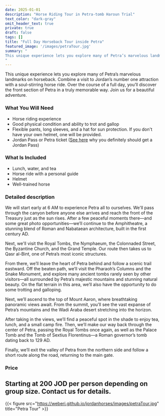 ```yaml
---
date: 2025-01-01
description: "Horse Riding Tour in Petra-tomb Haroun Trial"
text_color: "dark-gray"
omit_header_text: true
private: true
draft: false
tags: []
title: "Full Day Horseback Tour inside Petra"
featured_image: '/images/petraTour.jpg'
summary: "
This unique experience lets you explore many of Petra’s marvelous landmarks on horseback. Combine a visit to Jordan’s number one attraction with a scenic horse ride. Over the course of a full day, you’ll discover the front section of Petra in a truly memorable way. Join us for a beautiful adventure.
"
--- 
```

This unique experience lets you explore many of Petra’s marvelous landmarks on horseback. Combine a visit to Jordan’s number one attraction with a soul-stirring horse ride. Over the course of a full day, you’ll discover the front section of Petra in a truly memorable way. Join us for a beautiful adventure.

### What You Will Need

- Horse riding experience  
- Good physical condition and ability to trot and gallop  
- Flexible pants, long sleeves, and a hat for sun protection. If you don't have your own helmet, one will be provided.  
- Jordan Pass or Petra ticket ([See here](#) why you definitely should get a Jordan Pass)  


### What Is Included

- Lunch, water, and tea  
- Horse ride with a personal guide  
- Helmet  
- Well-trained horse



### Detailed description
We will start early at 6 AM to experience Petra all to ourselves. We'll pass through the canyon before anyone else arrives and reach the front of the Treasury just as the sun rises. After a few peaceful moments there—and some great photo opportunities—we’ll continue to the Amphitheatre, a stunning blend of Roman and Nabataean architecture, built in the first century AD.

Next, we'll visit the Royal Tombs, the Nymphaeum, the Colonnaded Street, the Byzantine Church, and the Grand Temple. Our route then takes us to Qasr al-Bint, one of Petra’s most iconic structures.

From there, we’ll leave the heart of Petra behind and follow a scenic trail eastward. Off the beaten path, we’ll visit the Pharaoh’s Columns and the Snake Monument, and explore many ancient tombs rarely seen by other visitors—all surrounded by Petra’s majestic mountains and stunning natural beauty. On the flat terrain in this area, we’ll also have the opportunity to do some trotting and galloping.

Next, we’ll ascend to the top of Mount Aaron, where breathtaking panoramic views await. From the summit, you’ll see the vast expanse of Petra’s mountains and the Wadi Araba desert stretching into the horizon.

After taking in the views, we’ll find a peaceful spot in the shade to enjoy tea, lunch, and a small camp fire. Then, we’ll make our way back through the center of Petra, passing the Royal Tombs once again, as well as the Palace Tomb and the Tomb of Sextius Florentinus—a Roman governor’s tomb dating back to 129 AD.

Finally, we’ll exit the valley of Petra from the northern side and follow a short route along the road, returning to the main gate.

### Price
Starting at 200 JOD per person depending on group size. Contact us for details.
---


{{< figure src="https://weberi.github.io/jordanhorses/images/petraTour.jpg" title="Petra Tour" >}}



